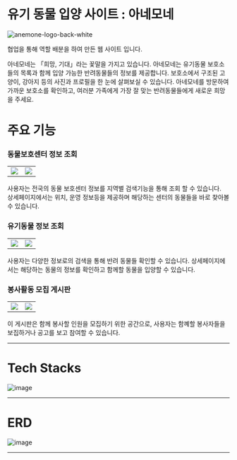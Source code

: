 # 유기 동물 입양 사이트 : 아네모네
![anemone-logo-back-white](https://github.com/hg316/AnimalApp/assets/159999471/ee3e6fc8-798e-4402-ba3e-2883f472dc19)

협업을 통해 역할 배분을 하여 만든 웹 사이트 입니다.

아네모네는 「희망, 기대」라는 꽃말을 가지고 있습니다.
아네모네는 유기동물 보호소들의 목록과 함께 입양 가능한 반려동물들의 정보를 제공합니다. 
보호소에서 구조된 고양이, 강아지 등의 사진과 프로필을 한 눈에 살펴보실 수 있습니다.
아네모네를 방문하여 가까운 보호소를 확인하고, 여러분 가족에게 가장 잘 맞는 반려동물들에게 새로운 희망을 주세요.

# 주요 기능

### 동물보호센터 정보 조회
<table>
  <tr>
    <td><img src="https://github.com/hg316/AnimalApp/assets/159999471/3bbca707-5ef4-4636-ad17-6e5a1d11c1aa"/></td>
    <td><img src="https://github.com/hg316/AnimalApp/assets/159999471/fbc560e5-b3f8-4f71-8571-fba0b4b812e6"/></td>
  </tr>
</table>

사용자는 전국의 동물 보호센터 정보를 지역별 검색기능을 통해 조회 할 수 있습니다.  
상세페이지에서는 위치, 운영 정보등을 제공하며 해당하는 센터의 동물들을 바로 찾아볼 수 있습니다.

### 유기동물 정보 조회
<table>
  <tr>
    <td><img src="https://github.com/hg316/AnimalApp/assets/159999471/93c74d05-6025-40d6-997b-84e35163f9d5"/></td>
    <td><img src="https://github.com/hg316/AnimalApp/assets/159999471/71b27a8d-f0ed-4f5f-bca9-58b1419f5640"></td>
  </tr>
</table>

사용자는 다양한 정보로의 검색을 통해 반려 동물들 확인할 수 있습니다.
상세페이지에서는 해당하는 동물의 정보를 확인하고 함께할 동물을 입양할 수 있습니다.

### 봉사활동 모집 게시판
<table>
  <tr>
    <td><img src="https://github.com/hg316/AnimalApp/assets/159999471/7b8eaf66-01f9-4d81-91a5-d5593f9e2b59"/></td>
    <td><img src="https://github.com/hg316/AnimalApp/assets/159999471/805f23b2-6105-48b2-a531-e828a7d8f480"></td>
  </tr>
</table>

이 게시판은 함께 봉사할 인원을 모집하기 위한 공간으로, 사용자는 함꼐할 봉사자들을 보집하거나 공고를 보고 참여할 수 있습니다.

- - -
# Tech Stacks
![image](https://github.com/hg316/Anemone/assets/159999471/34fdf4a0-b24c-4e3c-99ab-1b67ce52959e)




- - -
# ERD
![image](https://github.com/hg316/AnimalApp/assets/159999471/ac17180a-4f19-4f60-a3ab-76bdb5b1bef9)

- - -
